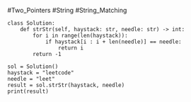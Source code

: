 #Two_Pointers #String #String_Matching

```run-python
class Solution:
    def strStr(self, haystack: str, needle: str) -> int:
        for i in range(len(haystack)):
            if haystack[i : i + len(needle)] == needle:
                return i
        return -1

sol = Solution()
haystack = "leetcode"
needle = "leet"
result = sol.strStr(haystack, needle)
print(result)

```